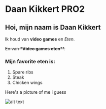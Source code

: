 # Daan Kikkert PRO2
## Hoi, mijn naam is Daan Kikkert
Ik houd van __video games__ en _Eten_.

~~En van *__Video games eten__**.~~

### Mijn favorite eten is:

  1. Spare ribs
  2. Steak
  3. Chicken wings

Here's a picture of me i guess

![alt text](https://cdn.discordapp.com/attachments/328211740716171267/639200028807921694/JPEG_20191024_004426.jpg "It is i")
